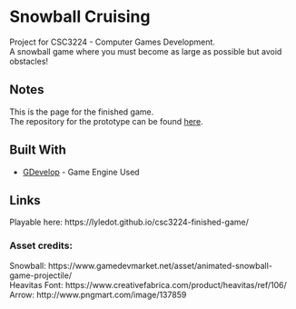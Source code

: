 

<h1>Snowball Cruising</h1>
Project for CSC3224 - Computer Games Development.<br>
A snowball game where you must become as large as possible but avoid obstacles!

<h2>Notes</h2>
This is the page for the finished game.<br>
The repository for the prototype can be found <a href="https://github.com/lyledot/lyledot.github.io-csc3224-prototype">here</a>.

<h2>Built With</h2>
<ul>
  <li><a href="https://gdevelop-app.com/">GDevelop</a> - Game Engine Used</li>
</ul>

<h2>Links</h2>
Playable here: https://lyledot.github.io/csc3224-finished-game/

<h3>Asset credits:</h3>
Snowball: https://www.gamedevmarket.net/asset/animated-snowball-game-projectile/<br>
Heavitas Font: https://www.creativefabrica.com/product/heavitas/ref/106/<br>
Arrow: http://www.pngmart.com/image/137859
